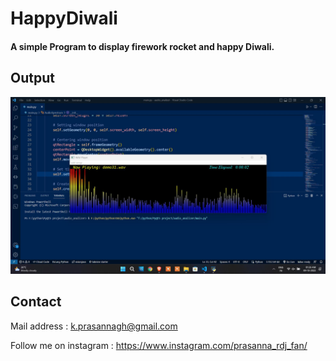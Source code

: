 # HappyDiwali

#### A simple Program to display firework rocket and happy Diwali.

## Output

<img src="https://github.com/prasanna892/PyQt5-sample-wav-player-with-bar-spectrum/blob/main/image.jpeg" />

## Contact 

Mail address : k.prasannagh@gmail.com

Follow me on instagram : https://www.instagram.com/prasanna_rdj_fan/
